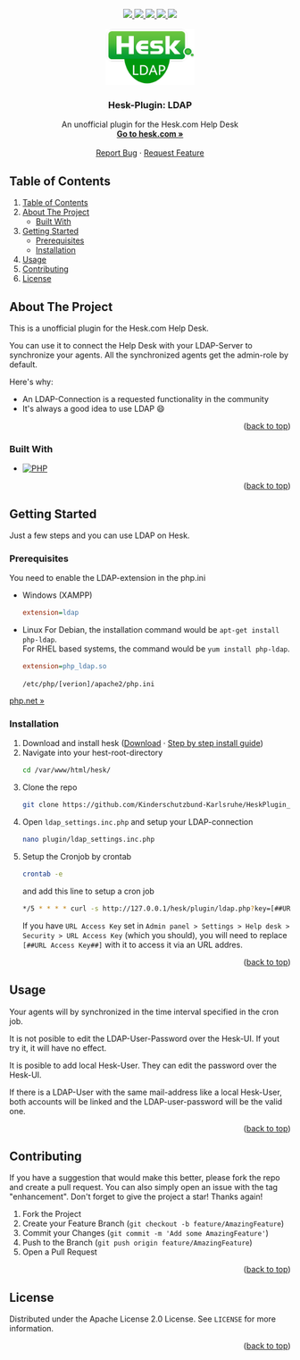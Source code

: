 <a name="readme-top"></a>

<div align="center">
  <a href="https://github.com/Kinderschutzbund-Karlsruhe/HeskPlugin_LDAP/graphs/contributors">
    <img src="https://img.shields.io/github/contributors/Kinderschutzbund-Karlsruhe/HeskPlugin_LDAP.svg?style=for-the-badge">
  </a>
  <a href="https://github.com/Kinderschutzbund-Karlsruhe/HeskPlugin_LDAP/network/members">
    <img src="https://img.shields.io/github/forks/Kinderschutzbund-Karlsruhe/HeskPlugin_LDAP.svg?style=for-the-badge">
  </a>
  <a href="https://github.com/Kinderschutzbund-Karlsruhe/HeskPlugin_LDAP/stargazers">
    <img src="https://img.shields.io/github/stars/Kinderschutzbund-Karlsruhe/HeskPlugin_LDAP.svg?style=for-the-badge">
  </a>
  <a href="https://github.com/Kinderschutzbund-Karlsruhe/HeskPlugin_LDAP/issues">
    <img src="https://img.shields.io/github/issues/Kinderschutzbund-Karlsruhe/HeskPlugin_LDAP.svg?style=for-the-badge">
  </a>
  <a href="https://github.com/Kinderschutzbund-Karlsruhe/HeskPlugin_LDAP/blob/main/LICENSE">
    <img src="https://img.shields.io/github/license/Kinderschutzbund-Karlsruhe/HeskPlugin_LDAP.svg?style=for-the-badge">
  </a>
  
  <!-- PROJECT LOGO -->
  <br />
  <br />
  <a href="https://github.com/Kinderschutzbund-Karlsruhe/HeskPlugin_LDAP">
    <img src="HeskPlugin_LDAP_logo.png" alt="Logo" width="159" height="100">
  </a>

  <h3 align="center">Hesk-Plugin: LDAP</h3>

  <p align="center">
    An unofficial plugin for the Hesk.com Help Desk 
    <br />
    <a href="https://www.hesk.com/"><strong>Go to hesk.com »</strong></a>
    <br />
    <br />
    <a href="https://github.com/Kinderschutzbund-Karlsruhe/HeskPlugin_LDAP/issues">Report Bug</a>
    ·
    <a href="https://github.com/Kinderschutzbund-Karlsruhe/HeskPlugin_LDAP/issues">Request Feature</a>
  </p>
</div>


## Table of Contents
<!-- TABLE OF CONTENTS -->
<ol>
  <li><a href="#table-of-contents">Table of Contents</a></li>
  <li>
    <a href="#about-the-project">About The Project</a>
    <ul>
      <li><a href="#built-with">Built With</a></li>
    </ul>
  </li>
  <li>
    <a href="#getting-started">Getting Started</a>
    <ul>
      <li><a href="#prerequisites">Prerequisites</a></li>
      <li><a href="#installation">Installation</a></li>
    </ul>
  </li>
  <li><a href="#usage">Usage</a></li>
  <li><a href="#contributing">Contributing</a></li>
  <li><a href="#license">License</a></li>
</ol>



<!-- ABOUT THE PROJECT -->
## About The Project

This is a unofficial plugin for the Hesk.com Help Desk.

You can use it to connect the Help Desk with your LDAP-Server to synchronize your agents.
All the synchronized agents get the admin-role by default.

Here's why:
* An LDAP-Connection is a requested functionality in the community
* It's always a good idea to use LDAP :smile:

<p align="right">(<a href="#readme-top">back to top</a>)</p>



### Built With

* [![PHP][Php]][Php-url]


<p align="right">(<a href="#readme-top">back to top</a>)</p>



<!-- GETTING STARTED -->
## Getting Started

Just a few steps and you can use LDAP on Hesk.


### Prerequisites

You need to enable the LDAP-extension in the php.ini
* Windows (XAMPP)
  ```ini
  extension=ldap
  ```


* Linux
  For Debian, the installation command would be `apt-get install php-ldap`.<br />
  For RHEL based systems, the command would be `yum install php-ldap`.

  ```ini
  extension=php_ldap.so
  ```
  `/etc/php/[verion]/apache2/php.ini`

<a href="https://www.php.net/manual/de/book.ldap.php">php.net »</a>


### Installation

1. Download and install hesk (<a href="https://www.hesk.com/download.php">Download</a> · <a href="https://www.hesk.com/demo/docs/step-by-step-guide.html">Step by step install guide</a>)
2. Navigate into your hest-root-directory
   ```sh
   cd /var/www/html/hesk/
   ```
3. Clone the repo
   ```sh
   git clone https://github.com/Kinderschutzbund-Karlsruhe/HeskPlugin_LDAP.git
   ```
4. Open `ldap_settings.inc.php` and setup your LDAP-connection
   ```sh
   nano plugin/ldap_settings.inc.php
   ```
5. Setup the Cronjob by crontab
   ```sh
   crontab -e
   ```
   and add this line to setup a cron job 
   ```sh
   */5 * * * * curl -s http://127.0.0.1/hesk/plugin/ldap.php?key=[##URL Access Key##] > /dev/null # Every 5 minutes
   ```
   If you have `URL Access Key` set in `Admin panel > Settings > Help desk > Security > URL Access Key` (which you should), you will need to replace `[##URL Access Key##]` with it to access it via an URL addres.

<p align="right">(<a href="#readme-top">back to top</a>)</p>



<!-- USAGE EXAMPLES -->
## Usage

Your agents will by synchronized in the time interval specified in the cron job.

It is not posible to edit the LDAP-User-Password over the Hesk-UI.
If yout try it, it will have no effect. 

It is posible to add local Hesk-User. They can edit the password over the Hesk-UI.

If there is a LDAP-User with the same mail-address like a local Hesk-User, both accounts will be linked and the LDAP-user-password will be the valid one.

<p align="right">(<a href="#readme-top">back to top</a>)</p>


<!-- CONTRIBUTING -->
## Contributing

If you have a suggestion that would make this better, please fork the repo and create a pull request. You can also simply open an issue with the tag "enhancement".
Don't forget to give the project a star! Thanks again!

1. Fork the Project
2. Create your Feature Branch (`git checkout -b feature/AmazingFeature`)
3. Commit your Changes (`git commit -m 'Add some AmazingFeature'`)
4. Push to the Branch (`git push origin feature/AmazingFeature`)
5. Open a Pull Request

<p align="right">(<a href="#readme-top">back to top</a>)</p>



<!-- LICENSE -->
## License

Distributed under the Apache License 2.0 License. See `LICENSE` for more information.

<p align="right">(<a href="#readme-top">back to top</a>)</p>



<!-- MARKDOWN LINKS & IMAGES -->
<!-- https://www.markdownguide.org/basic-syntax/#reference-style-links -->
[Php]: https://img.shields.io/badge/php-35495E?style=for-the-badge&logo=php&logoColor=7a86b8
[Php-url]: https://www.php.net/
